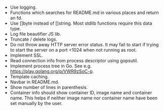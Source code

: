* Use logging.
* Functions which searches for README.md in various places and return an fd.
* Use []byte instead of []string. Most stdlib functions require this data type.
* Log file beautifier JS lib.
* Truncate / delete logs.
* Do not throw away HTTP server error status. It may fail to start if trying to start
  the server on a port <1024 when not running as root.
* Implement SSL.
* Read connection info from process descriptor using gopsutil.
* Implement process tree in Go. See e.g. https://play.golang.org/p/VWR9zSoC-p.
* Template caching.
* Navbar in README.md.
* Show number of lines in parenthesis.
* Container info should show container ID, image name and container name. This helps if neither image name nor container name have been set manually by the user.
